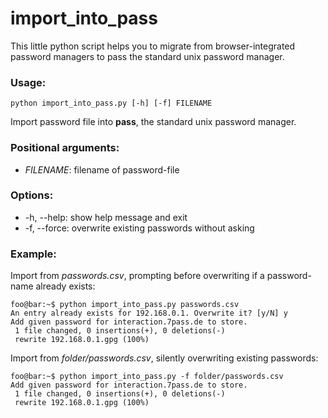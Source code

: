 # import_into_pass
This little python script helps you to migrate from browser-integrated password managers to pass the standard unix password manager.

### Usage:
```shell
python import_into_pass.py [-h] [-f] FILENAME
```

Import password file into **pass**, the standard unix password manager.

### Positional arguments:
- *FILENAME*: filename of password-file


### Options:
-   -h, --help:   show help message and exit
-   -f, --force:  overwrite existing passwords without asking

### Example:
Import from *passwords.csv*, prompting before overwriting if a password-name already exists:
```console
foo@bar:~$ python import_into_pass.py passwords.csv
An entry already exists for 192.168.0.1. Overwrite it? [y/N] y
Add given password for interaction.7pass.de to store.
 1 file changed, 0 insertions(+), 0 deletions(-)
 rewrite 192.168.0.1.gpg (100%)
```
Import from *folder/passwords.csv*, silently overwriting existing passwords:
```console
foo@bar:~$ python import_into_pass.py -f folder/passwords.csv
Add given password for interaction.7pass.de to store.
 1 file changed, 0 insertions(+), 0 deletions(-)
 rewrite 192.168.0.1.gpg (100%)
```
